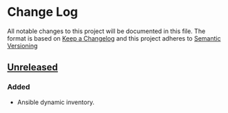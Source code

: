 # Change Log
All notable changes to this project will be documented in this file. The format is based on [Keep a Changelog](http://keepachangelog.com/) and this project adheres to [Semantic Versioning](http://semver.org/)

## [Unreleased]
### Added
- Ansible dynamic inventory.

[Unreleased]: https://github.com/pieterbreed/yoostan/compare/0.1.1...HEAD

